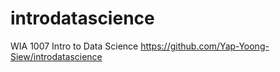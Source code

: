 # introdatascience
WIA 1007 Intro to Data Science
https://github.com/Yap-Yoong-Siew/introdatascience
